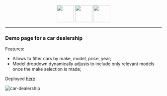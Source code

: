 <div align="center">
  <img width="55" src="https://user-images.githubusercontent.com/41551585/165620779-fed95187-7c93-4618-b00b-30a0ea1cf410.svg"/>
  <img width="55" src="https://user-images.githubusercontent.com/41551585/165620775-c34a3438-4617-4049-a56a-b4e8b91f9cba.svg"/>
  <img width="55" src="https://user-images.githubusercontent.com/41551585/165620814-7ab3b4b4-ae3a-4460-9845-a7fc8f13389b.svg"/>
</div>

<hr>

### Demo page for a car dealership

Features:
- Allows to filter cars by make, model, price, year;
- Model dropdown dynamically adjusts to include only relevant models once the make selection is made;

Deployed [here](https://carshop-demo-page.herokuapp.com/)

![car-dealership](https://user-images.githubusercontent.com/41551585/165632649-8a858ac0-b84b-4633-b249-150af3a8d2b5.gif)
